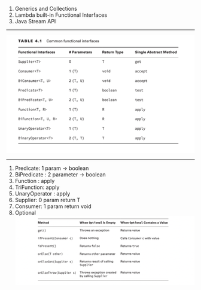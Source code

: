 1. Generics and Collections
2. Lambda built-in Functional Interfaces
3. Java Stream API
***
![markdown](img/1.png)
***
1. Predicate: 1 param -> boolean
2. BiPredicate : 2 parameter -> boolean
3. Function : apply
4. TriFunction: apply
5. UnaryOperator : apply
6. Supplier: 0 param return T
7. Consumer:  1 param return void
8. Optional  
![markdown](img/2.png)